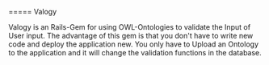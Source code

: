 ===== Valogy

Valogy is an Rails-Gem for using OWL-Ontologies to validate the Input
of User input. The advantage of this gem is that you don't have to
write new code and deploy the application new. You only have to Upload
an Ontology to the application and it will change the validation functions
in the database.
